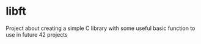 # libft
Project about creating a simple C library with some useful basic function to use in future 42 projects
